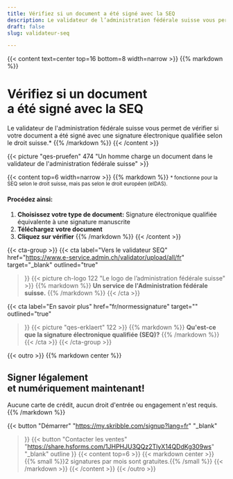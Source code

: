 ```yaml
---
title: Vérifiez si un document a été signé avec la SEQ
description: Le validateur de l’administration fédérale suisse vous permet de vérifier si votre document a été signé avec une signature électronique qualifiée selon le droit suisse.
draft: false
slug: validateur-seq

---
```


{{< content text=center top=16 bottom=8 width=narrow >}}
{{% markdown %}}
# Vérifiez si un document <br class="hide-for-mobile">a été signé avec la SEQ
Le validateur de l'administration fédérale suisse vous permet
de vérifier si votre document a été signé avec
une signature électronique qualifiée selon le droit suisse.*
{{% /markdown %}}
{{< /content >}}

{{< picture "qes-pruefen" 474 "Un homme charge un document dans le validateur de l'administration fédérale suisse" >}}

{{< content top=6 width=narrow >}}
{{% markdown %}}
<small>* fonctionne pour la SEQ selon le droit suisse, mais pas selon le droit européen (eIDAS).</small>
#### Procédez ainsi:
1. **Choisissez votre type de document:**
Signature électronique qualifiée
équivalente à une signature manuscrite
2. **Téléchargez votre document**
3. **Cliquez sur vérifier**
{{% /markdown %}}
{{< /content >}}

{{< cta-group >}}
{{< cta
  label="Vers le validateur SEQ"
  href="https://www.e-service.admin.ch/validator/upload/all/fr"
  target="_blank"
  outlined="true"
>}}
{{< picture ch-logo 122 "Le logo de l’administration fédérale suisse" >}}
{{% markdown %}}
**Un service de l'Administration
fédérale suisse.**
{{% /markdown %}}
{{< /cta >}}

{{< cta
  label="En savoir plus"
  href="fr/normessignature"
  target=""
  outlined="true"
>}}
{{< picture "qes-erklaert" 122 >}}
{{% markdown %}}
**Qu'est-ce que la signature
électronique qualifiée (SEQ)?**
{{% /markdown %}}
{{< /cta >}}
{{< /cta-group >}}

[//]: # (--------------------------------------------------------------------------------------------------------------)

{{< outro >}}
{{% markdown center %}}
## Signer légalement <br class="hide-for-mobile">et numériquement maintenant!
Aucune carte de crédit, aucun droit d'entrée
ou engagement n'est requis.
{{% /markdown %}}

{{< button
  "Démarrer"
  "https://my.skribble.com/signup?lang=fr"
  "_blank"
>}}
{{< button
  "Contacter les ventes"
  "https://share.hsforms.com/1JHPHJU3QQz2TlyX14QDdKg309ws"
  "_blank"
  outline
>}}
{{< content top=6 >}}
{{< markdown center >}}
{{% small %}}2 signatures par mois sont gratuites.{{% /small %}} 
{{< /markdown >}}
{{< /content >}}
{{< /outro >}}
